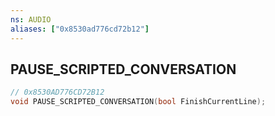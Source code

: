 ```yaml
---
ns: AUDIO
aliases: ["0x8530ad776cd72b12"]
---
```

## PAUSE_SCRIPTED_CONVERSATION

```c
// 0x8530AD776CD72B12
void PAUSE_SCRIPTED_CONVERSATION(bool FinishCurrentLine);
```
